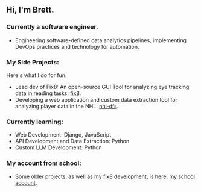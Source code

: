 ## Hi, I'm Brett.

### Currently a software engineer.
- Engineering software-defined data analytics pipelines, implementing DevOps practices and technology for automation.

### My Side Projects:
Here's what I do for fun.

- Lead dev of Fix8: An open-source GUI Tool for analyzing eye tracking data in reading tasks: [fix8](https://github.com/nalmadi/fix8).
- Developing a web application and custom data extraction tool for analyzing player data in the NHL: [nhl-dfs](https://github.com/brettmt10/nhl-dfs).
  
### Currently learning:
- Web Development: Django, JavaScript
- API Development and Data Extraction: Python
- Custom LLM Development: Python

### My account from school:
- Some older projects, as well as my [fix8](https://github.com/nalmadi/fix8) development, is here: [my school account](github.com/brettmt13).

